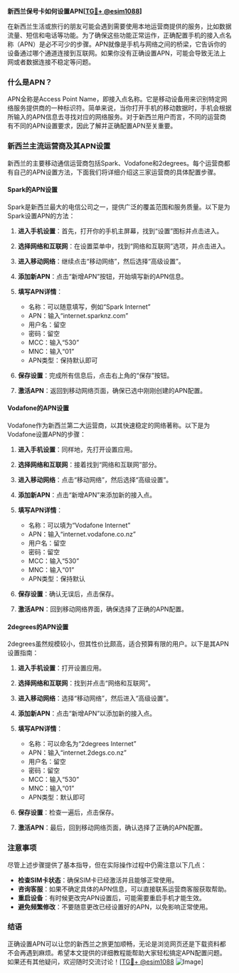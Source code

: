 **新西兰保号卡如何设置APN[[TG💪+ @esim1088](https://t.me/s/esim1088)]**

在新西兰生活或旅行的朋友可能会遇到需要使用本地运营商提供的服务，比如数据流量、短信和电话等功能。为了确保这些功能正常运作，正确配置手机的接入点名称（APN）是必不可少的步骤。APN就像是手机与网络之间的桥梁，它告诉你的设备通过哪个通道连接到互联网。如果你没有正确设置APN，可能会导致无法上网或者数据连接不稳定等问题。

### 什么是APN？

APN全称是Access Point Name，即接入点名称。它是移动设备用来识别特定网络服务提供商的一种标识符。简单来说，当你打开手机的移动数据时，手机会根据所输入的APN信息去寻找对应的网络服务。对于新西兰用户而言，不同的运营商有不同的APN设置要求，因此了解并正确配置APN至关重要。

### 新西兰主流运营商及其APN设置

新西兰的主要移动通信运营商包括Spark、Vodafone和2degrees。每个运营商都有自己的APN设置方法，下面我们将详细介绍这三家运营商的具体配置步骤。

#### Spark的APN设置

Spark是新西兰最大的电信公司之一，提供广泛的覆盖范围和服务质量。以下是为Spark设置APN的方法：

1. **进入手机设置**：首先，打开你的手机主屏幕，找到“设置”图标并点击进入。
   
2. **选择网络和互联网**：在设置菜单中，找到“网络和互联网”选项，并点击进入。

3. **进入移动网络**：继续点击“移动网络”，然后选择“高级设置”。

4. **添加新APN**：点击“新增APN”按钮，开始填写新的APN信息。

5. **填写APN详情**：
   - 名称：可以随意填写，例如“Spark Internet”
   - APN：输入“internet.sparknz.com”
   - 用户名：留空
   - 密码：留空
   - MCC：输入“530”
   - MNC：输入“01”
   - APN类型：保持默认即可

6. **保存设置**：完成所有信息后，点击右上角的“保存”按钮。

7. **激活APN**：返回到移动网络页面，确保已选中刚刚创建的APN配置。

#### Vodafone的APN设置

Vodafone作为新西兰第二大运营商，以其快速稳定的网络著称。以下是为Vodafone设置APN的步骤：

1. **进入手机设置**：同样地，先打开设置应用。

2. **选择网络和互联网**：接着找到“网络和互联网”部分。

3. **进入移动网络**：点击“移动网络”，然后选择“高级设置”。

4. **添加新APN**：点击“新增APN”来添加新的接入点。

5. **填写APN详情**：
   - 名称：可以填为“Vodafone Internet”
   - APN：输入“internet.vodafone.co.nz”
   - 用户名：留空
   - 密码：留空
   - MCC：输入“530”
   - MNC：输入“01”
   - APN类型：保持默认

6. **保存设置**：确认无误后，点击保存。

7. **激活APN**：回到移动网络界面，确保选择了正确的APN配置。

#### 2degrees的APN设置

2degrees虽然规模较小，但其性价比颇高，适合预算有限的用户。以下是其APN设置指南：

1. **进入手机设置**：打开设置应用。

2. **选择网络和互联网**：找到并点击“网络和互联网”。

3. **进入移动网络**：选择“移动网络”，然后进入“高级设置”。

4. **添加新APN**：点击“新增APN”以添加新的接入点。

5. **填写APN详情**：
   - 名称：可以命名为“2degrees Internet”
   - APN：输入“internet.2degs.co.nz”
   - 用户名：留空
   - 密码：留空
   - MCC：输入“530”
   - MNC：输入“01”
   - APN类型：默认即可

6. **保存设置**：检查一遍后，点击保存。

7. **激活APN**：最后，回到移动网络页面，确认选择了正确的APN配置。

### 注意事项

尽管上述步骤提供了基本指导，但在实际操作过程中仍需注意以下几点：

- **检查SIM卡状态**：确保SIM卡已经激活并且能够正常使用。
- **咨询客服**：如果不确定具体的APN信息，可以直接联系运营商客服获取帮助。
- **重启设备**：有时候更改完APN设置后，可能需要重启手机才能生效。
- **避免频繁修改**：不要随意更改已经设置好的APN，以免影响正常使用。

### 结语

正确设置APN可以让您的新西兰之旅更加顺畅，无论是浏览网页还是下载资料都不会再遇到麻烦。希望本文提供的详细教程能帮助大家轻松搞定APN配置问题。如果还有其他疑问，欢迎随时交流讨论！[[TG💪+ @esim1088](https://t.me/s/esim1088) ![Image](https://i.postimg.cc/4NQfJmqS/Snipaste-2025-05-13-00-14-12.png)]